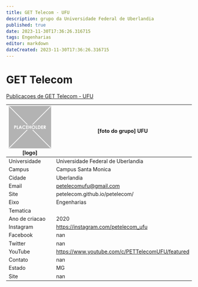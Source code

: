 ```yaml
---
title: GET Telecom - UFU
description: grupo da Universidade Federal de Uberlandia
published: true
date: 2023-11-30T17:36:26.316715
tags: Engenharias
editor: markdown
dateCreated: 2023-11-30T17:36:26.316715
---
```


# GET Telecom

[Publicacoes de GET Telecom - UFU](/atividade/7GETTelecomUFU/feed.md)

| ![placeholder.png](/placeholder.png) [logo] | [foto do grupo] UFU         |
| ------------------------------------------- | ------------------------------------------------- |
| Universidade                                | Universidade Federal de Uberlandia      |
| Campus                                      | Campus Santa Monica            |
| Cidade                                      | Uberlandia             |
| Email                                       | petelecomufu@gmail.com             |
| Site                                        | petelecom.github.io/petelecom/              |
| Eixo                                        | Engenharias              |
| Tematica                                    |           |
| Ano de criacao                              | 2020        |
| Instagram                                   | https://instagram.com/petelecom_ufu         |
| Facebook                                    | nan          |
| Twitter                                     | nan           |
| YouTube                                     | https://www.youtube.com/c/PETTelecomUFU/featured           |
| Contato                                     | nan         |
| Estado                                      |  MG            |
| Site                                        | nan |
